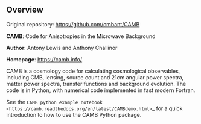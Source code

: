 ## Overview 

Original repository: https://github.com/cmbant/CAMB 

**CAMB**: Code for Anisotropies in the Microwave Background

**Author**: Antony Lewis and Anthony Challinor

**Homepage**: https://camb.info/

CAMB is a cosmology code for calculating cosmological observables, including
CMB, lensing, source count and 21cm angular power spectra, matter power spectra, transfer functions
and background evolution. The code is in Python, with numerical code implemented in fast modern Fortran.

See the `CAMB python example notebook <https://camb.readthedocs.org/en/latest/CAMBdemo.html>`_ for a
quick introduction to how to use the CAMB Python package.
